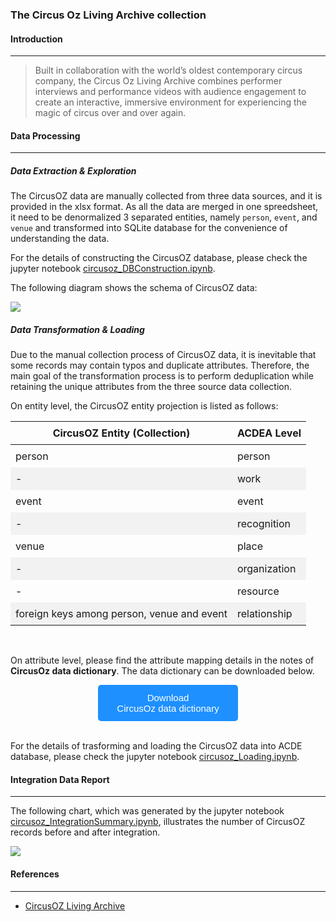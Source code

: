 ### The Circus Oz Living Archive collection

#### Introduction
---
> Built in collaboration with the world’s oldest contemporary circus company, the Circus Oz Living Archive combines performer interviews and performance videos with audience engagement to create an interactive, immersive environment for experiencing the magic of circus over and over again.

#### Data Processing
---
##### Data Extraction & Exploration

The CircusOZ data are manually collected from three data sources, and it is provided in the xlsx format. As all the data are merged in one spreedsheet, it need to be denormalized 3 separated entities, namely `person`, `event`, and `venue` and transformed into SQLite database for the convenience of understanding the data. 

For the details of constructing the CircusOZ database, please check the jupyter notebook [circusoz_DBConstruction.ipynb](https://github.com/acd-engine/jupyterbook/blob/main/integration%20notebooks/circusoz_DBConstruction.ipynb).

The following diagram shows the schema of CircusOZ data:

![](./images/ivy_images/CircusOZ_Schema.png)

##### Data Transformation & Loading

Due to the manual collection process of CircusOZ data, it is inevitable that some records may contain typos and duplicate attributes. Therefore, the main goal of the transformation process is to perform deduplication while retaining the unique attributes from the three source data collection.

On entity level, the CircusOZ entity projection is listed as follows:

<style>
  /* CSS for zebra-striped table */
  table {
    border-collapse: collapse;
    width: 100%;
  }

  th, td {
    padding: 8px;
  }

  /* Zebra striping */
  tr:nth-child(even) {
    background-color: #f2f2f2;
  }
</style>

| CircusOZ Entity (Collection)               | ACDEA Level  |
| ------------------------------------------ | ------------ |
| person                                     | person       |
| -                                          | work         |
| event                                      | event        |
| -                                          | recognition  |
| venue                                      | place        |
| -                                          | organization |
| -                                          | resource     |
| foreign keys among person, venue and event | relationship |
<br>

On attribute level, please find the attribute mapping details in the notes of **CircusOz data dictionary**. The data dictionary can be downloaded below. 

<!DOCTYPE html>
<html>
<head>
<meta name="viewport" content="width=device-width, initial-scale=1">
<!-- Add icon library -->
<link rel="stylesheet" href="https://cdnjs.cloudflare.com/ajax/libs/font-awesome/4.7.0/css/font-awesome.min.css">
<style>
.btn {
  background-color: DodgerBlue;
  border: none;
  color: white;
  padding: 12px 30px;
  cursor: pointer;
  font-size: 15px;
  border-radius: 5px; /* Make the button rounder */
}

/* Darker background on mouse-over */
.btn:hover {
  background-color: RoyalBlue;
}
</style>

</head>
<body>

<div style="text-align: center;">
	<button id="download-btn" class="btn"><i class="fa fa-download"></i> Download <br>CircusOz data dictionary</button>
</div>

</body>
</html>

<script src="https://cdn.jsdelivr.net/npm/filesaver.js"></script>
<script>
  // Define the URL of the CSV file
  const csvUrl = "https://raw.githubusercontent.com/acd-engine/jupyterbook/master/data dictionaries/CircusOZ_Data_Dictionary.xlsx";
  
  // Add a click event listener to the button
  document.getElementById("download-btn").addEventListener("click", () => {
    // Load the CSV file from the URL using an XMLHttpRequest
    const xhr = new XMLHttpRequest();
    xhr.open("GET", csvUrl);
    xhr.responseType = "blob";
    xhr.onload = () => {
      // Save the Blob as a file with the given name
      saveAs(xhr.response, "CircusOZ_Data_Dictionary.xlsx");
    };
    xhr.send();
  });
</script>
<br>

For the details of trasforming and loading the CircusOZ data into ACDE database, please check the jupyter notebook [circusoz_Loading.ipynb](https://github.com/acd-engine/jupyterbook/blob/main/integration%20notebooks/circusoz_Loading.ipynb).

#### Integration Data Report
---
The following chart, which was generated by the jupyter notebook [circusoz_IntegrationSummary.ipynb](https://github.com/acd-engine/jupyterbook/blob/main/integration%20notebooks/circusoz_IntegrationSummary.ipynb), illustrates the number of CircusOZ records before and after integration.

![](./images/ivy_images/CircusOZ_integration_summary.png)

#### References
---
- [CircusOZ Living Archive](https://alpine-test.hpc.unimelb.edu.au/)
